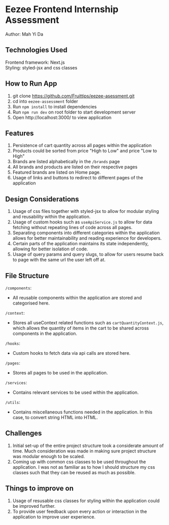 # Eezee Frontend Internship Assessment

Author: Mah Yi Da

## Technologies Used

Frontend framework: Next.js \
Styling: styled-jsx and css classes

## How to Run App

1. git clone https://github.com/Fruittips/eezee-asessment.git
2. cd into `eezee-assessment` folder
3. Run `npm install` to install dependencies
4. Run `npm run dev` on root folder to start development server
5. Open http://localhost:3000/ to view application

## Features

1. Persistence of cart quantity across all pages within the application
2. Products could be sorted from price "High to Low" and price "Low to High"
3. Brands are listed alphabetically in the `/brands` page
4. All brands and products are listed on their respective pages
5. Featured brands are listed on Home page.
6. Usage of links and buttons to redirect to different pages of the application

## Design Considerations

1. Usage of css files together with styled-jsx to allow for modular styling and reusability within the application.
2. Usage of custom hooks such as `useApiService.js` to allow for data fetching without repeating lines of code across all pages.
3. Separating components into different categories within the application allows for better maintainability and reading experience for developers.
4. Certain parts of the application maintains its state independently, allowing for better isolation of code.
5. Usage of query params and query slugs, to allow for users resume back to page with the same url the user left off at.

## File Structure

`/components`:

- All reusable components within the application are stored and categorised here.

`/context`:

- Stores all useContext related functions such as `cartQuantityContext.js`, which allows the quantity of items in the cart to be shared across components in the application.

`/hooks`:

- Custom hooks to fetch data via api calls are stored here.

`/pages`:

- Stores all pages to be used in the application.

`/services`:

- Contains relevant services to be used within the application.

`/utils`:

- Contains miscellaneous functions needed in the application. In this case, to convert string HTML into HTML.

## Challenges

1. Initial set-up of the entire project structure took a considerate amount of time. Much consideration was made in making sure project structure was modular enough to be scaled.
2. Coming up with common css classes to be used throughout the application. I was not as familiar as to how I should structure my css classes such that they can be reused as much as possible.

## Things to improve on

1. Usage of resusable css classes for styling within the application could be improved further.
2. To provide user feedback upon every action or interaction in the application to improve user experience.
